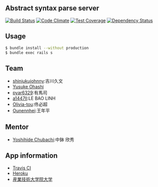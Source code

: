 Abstract syntax parse server
-------------------------------

[![Build Status](https://travis-ci.org/SBR2015/OoTalk_backend.svg?branch=master)](https://travis-ci.org/SBR2015/OoTalk_backend)
[![Code Climate](https://codeclimate.com/github/SBR2015/OoTalk_backend/badges/gpa.svg)](https://codeclimate.com/github/SBR2015/OoTalk_backend)
[![Test Coverage](https://codeclimate.com/github/SBR2015/OoTalk_backend/badges/coverage.svg)](https://codeclimate.com/github/SBR2015/OoTalk_backend/coverage)
[![Dependency Status](https://gemnasium.com/SBR2015/OoTalk_backend.svg)](https://gemnasium.com/SBR2015/OoTalk_backend)

Usage
-----

```bash
$ bundle install --without production
$ bundle exec rails s
```

Team
---------------
- [shinjukujohnny](https://github.com/shinjukujohnny):吉川久文
- [Yusuke Ohashi](https://github.com/yuchan)
- [pyar6329](https://github.com/pyar6329):有馬司
- [a1447ll](https://github.com/a1447ll):LE BAO LINH
- [Olivia-tou](https://github.com/Olivia-tou):佟必超
- [Ounennhei](https://github.com/Ounennhei):王年平

Mentor
---------------
- [Yoshihide Chubachi](https://github.com/ychubachi):中鉢 欣秀
 
App information
---------------
- [Travis CI](https://travis-ci.org/SBR2015/OoTalk_backend)
- [Heroku](http://ootalkbackend.herokuapp.com)
- [産業技術大学院大学](http://aiit.ac.jp/)
